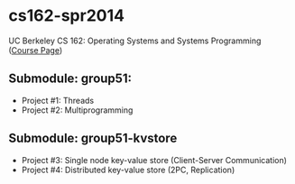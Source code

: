 cs162-spr2014
=============

UC Berkeley CS 162: Operating Systems and Systems Programming
([Course Page](http://www-inst.eecs.berkeley.edu/~cs162/sp14/))

Submodule: group51:
--
- Project #1: Threads
- Project #2: Multiprogramming

Submodule: group51-kvstore
--
- Project #3: Single node key-value store (Client-Server Communication)
- Project #4: Distributed key-value store (2PC, Replication)
